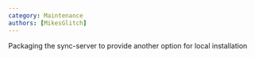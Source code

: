 ```yaml
---
category: Maintenance
authors: [MikesGlitch]
---
```


Packaging the sync-server to provide another option for local installation
